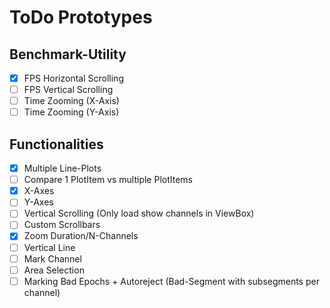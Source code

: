 # ToDo Prototypes

## Benchmark-Utility
- [X] FPS Horizontal Scrolling
- [ ] FPS Vertical Scrolling
- [ ] Time Zooming (X-Axis)
- [ ] Time Zooming (Y-Axis)

## Functionalities
- [X] Multiple Line-Plots
- [ ] Compare 1 PlotItem vs multiple PlotItems
- [X] X-Axes
- [ ] Y-Axes
- [ ] Vertical Scrolling (Only load show channels in ViewBox)
- [ ] Custom Scrollbars
- [X] Zoom Duration/N-Channels
- [ ] Vertical Line
- [ ] Mark Channel
- [ ] Area Selection
- [ ] Marking Bad Epochs + Autoreject (Bad-Segment with subsegments per channel)
